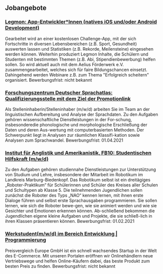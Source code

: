 ## Jobangebote

### [Legmon: App-Entwickler*Innen (natives iOS und/oder Android Development)](https://legmon.com/karriere/)
Gearbeitet wird an einer kostenlosen Challenge-App, mit der sich Fortschritte in diversen Lebensbereichen (z.B. Sport, Gesundheit) auswerten lassen und Statistiken (z.B. Rekorde, Meilensteine) eingesehen werden können. Weiterhin produziert Legmon Inhalte, die Schülern und Studenten mit bestimmten Themen (z.B. Abi, Stipendienbewerbung) helfen sollen. So wird aktuell auch mit dem Aelius Förderwerk e.V. zusammengearbeitet, welches sich für faire Bildungschancen einsetzt. Dahingehend werden Webinare z.B. zum Thema "Erfolgreich scheitern" organisiert. Bewerbungsfrist: nicht bekannt

### [Forschungszentrum  Deutscher Sprachatlas:  Qualifizierungsstelle mit dem Ziel der Promotionlink](https://www.uni-marburg.de/de/universitaet/administration/verwaltung/dezernat2/personalabteilung/bewerber/stellen/wissenschaftliche-stellen/fb09-0002-wmz-290121-de.pdf)
Als Stelleninhaberin/Stelleninhaber (m/w/d) arbeiten Sie im Team an der linguistischen Aufbereitung und Analyse der Sprachdaten. Zu den Aufgaben gehören wissenschaftliche Dienstleistungen in der For-schung, insbesonderedie phonologische und morphologische Erschließung der Daten und deren Aus-wertung mit computerbasierten Methoden. Der Schwerpunkt liegt in Analysen zur räumlichen Klassifi-kation sowie Analysen zum Sprachwandel. Bewerbungsfrist: 01.04.2021


### [Institut für Anglistik und Amerikanistik, FB10: Studentischen Hilfskraft (m/w/d)](https://github.com/Fachschaft-FB12/Digitales-Brett/blob/master/Jobangebote/Robotikum_Kreis%20ab%20Februar%202021.pdf)
Zu den Aufgaben gehören studiennahe Dienstleistungen zur Unterstützung von Studium und Lehre, insbesondere der Mitarbeit im Robotikum im Landkreis Marburg-Biedenkopf.
Das Robotikum selbst ist ein dreitägiges „Roboter-Praktikum“ für Schülerinnen und Schüler des Kreises aller Schulen und Schultypen ab Klasse 5. Die teilnehmenden Jugendlichen sollen zunächst die Roboter des Typs „NAO“ kennen lernen, mit ihnen erste Dialoge führen und selbst erste Sprachausgaben programmieren. Sie sollen lernen, wie sich die Roboter bewe-gen, wie sie animiert werden und wie sie Gesichter und Emotionen erkennen können. Ab-schließend bekommen die Jugendlichen eigene kleine Aufgaben und Projekte, die sie schließ-lich in ihren Klassen präsentieren können. Bewerbungsfrist: 01.02.2021


### [Werkstudent(m/w/d) im Bereich Entwicklung | Programmierung](https://github.com/Fachschaft-FB12/Digitales-Brett/blob/main/Jobangebote/Preisvergleich%20Europe%20GmbH%20Werkstudenten.pdf)
Preisvergleich Europe GmbH ist ein schnell wachsendes Startup in der Welt des E-Commerce. Mit unseren Portalen eröffnen wir Onlinehändlern neue Vertriebswege und helfen Online-Käufern dabei, das beste Produkt zum besten Preis zu finden. Bewerbungsfrist: nicht bekannt
